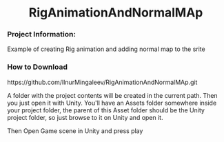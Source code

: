 <h1 align="center">RigAnimationAndNormalMAp</h1>

<h3 align="left">Project Information:</h3>
<p align="left">Example of creating Rig animation and adding normal map to the srite</p>
<h3 align="left">How to Download</h3>
<p align="left">https://github.com/IlnurMingaleev/RigAnimationAndNormalMAp.git<p>
<p align="left">A folder with the project contents will be created in the current path. Then you just open it with Unity. You'll have an Assets folder somewhere inside your project folder, the parent of this Asset folder should be the Unity project folder, so just browse to it on Unity and open it.<p>
<p align="left">Then Open Game scene in Unity and press play<p>
